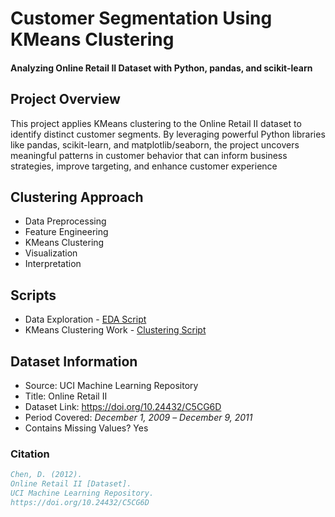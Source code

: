 # Customer Segmentation Using KMeans Clustering

#### Analyzing Online Retail II Dataset with Python, pandas, and scikit-learn

## Project Overview
This project applies KMeans clustering to the Online Retail II dataset to identify distinct customer segments. By leveraging powerful Python libraries like pandas, scikit-learn, and matplotlib/seaborn, the project uncovers meaningful patterns in customer behavior that can inform business strategies, improve targeting, and enhance customer experience

##  Clustering Approach
- Data Preprocessing
- Feature Engineering
- KMeans Clustering
- Visualization
- Interpretation
## Scripts

- Data Exploration - [EDA Script](Scripts/online-retail-data-clustering_EDA.ipynb)
- KMeans Clustering Work - [Clustering Script](Scripts/clustering_to_classify_online_retail_customers.ipynb)
## Dataset Information
- Source: UCI Machine Learning Repository
- Title: Online Retail II
- Dataset Link: https://doi.org/10.24432/C5CG6D
- Period Covered: *December 1, 2009* – *December 9, 2011*
- Contains Missing Values? Yes

### Citation

```bibtex
Chen, D. (2012). 
Online Retail II [Dataset].
UCI Machine Learning Repository.
https://doi.org/10.24432/C5CG6D
